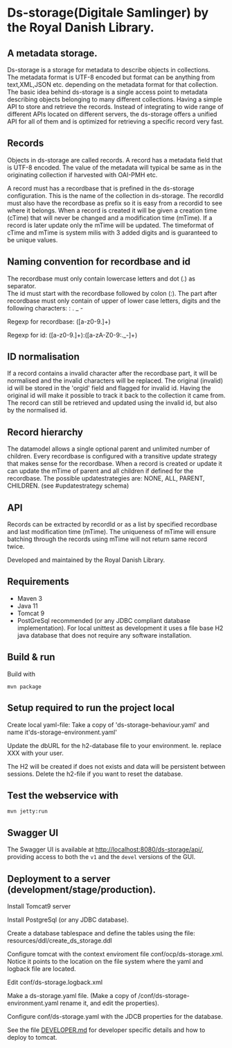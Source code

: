 # Ds-storage(Digitale Samlinger) by the Royal Danish Library. 
    
      
## A metadata storage.
Ds-storage is a storage for metadata to describe objects in collections.  
The metadata format is UTF-8 encoded but format can be anything from text,XML,JSON etc. depending on the metadata format for that collection.
The basic idea behind ds-storage is a single access point to metadata describing objects belonging to many different collections. Having a simple API to 
store and retrieve the records. Instead of integrating to wide range of different APIs located on different servers, the ds-storage offers
a unified API for all of them and is optimized for retrieving a specific record very fast. 
    
## Records
Objects in ds-storage are called records. A record has a metadata field that is UTF-8 encoded. The value of the metadata will typical be same as
in the originating collection if harvested with OAI-PMH etc. 
        
A record must has a recordbase that is prefined in the ds-storage configuration. This is the name of the collection in ds-storage.
The recordId must also have the recordbase as prefix so it is easy from a recordid to see where it belongs.
When a record is created it will be given a creation time (cTime) that will never be changed and a modification time (mTime). If a
record is later update only the mTime will be updated. The timeformat of cTime and mTime is system milis with 3 added digits and is
guaranteed to be unique values.                      
    
## Naming convention for recordbase and id
The recordbase must only contain lowercase letters and dot (.) as separator.     
The id must start with the recordbase followed by colon (:). The part after recordbase must only contain of upper of lower case letters, digits and
the following characters:  : . _ -
        
Regexp for recordbase: ([a-z0-9.]+)
    
Regexp for id: ([a-z0-9.]+):([a-zA-Z0-9:._-]+)
    
## ID normalisation                     
If a record contains a invalid character after the recordbase part, it will be normalised and the invalid characters will be replaced.
The original (invalid) id will be stored in the 'orgid' field and flagged for invalid id. Having the original id will make it possible
to track it back to the collection it came from. The record can still be retrieved and updated using the invalid id, but also by the normalised id.                      
                                          
## Record hierarchy                 
The datamodel allows a single optional parent and unlimited number of children. Every recordbase is configured with a transitive 
update strategy that makes sense for the recordbase. When a record is created or update it can update the mTime of parent and all children
if defined for the recordbase. The possible updatestrategies are: NONE, ALL, PARENT, CHILDREN.  (see #updatestrategy schema)
        
## API   
Records can be extracted by recordId or as a list by specified recordbase and last modification time (mTime). The uniqueness of mTime
will ensure batching through the records using mTime will not return same record twice.  
    
         
Developed and maintained by the Royal Danish Library.

## Requirements

* Maven 3                                  
* Java 11
* Tomcat 9
* PostGreSql recommended (or any JDBC compliant database implementation). 
  For local unittest as development it uses a file base H2 java database that does not require any software installation.

## Build & run

Build with
``` 
mvn package
```

## Setup required to run the project local 
Create local yaml-file: Take a copy of 'ds-storage-behaviour.yaml'  and name it'ds-storage-environment.yaml'

Update the dbURL for the h2-database file to your environment. Ie. replace XXX with your user.

The H2 will be created if does not exists and data will be persistent between sessions. Delete the h2-file if you want to reset the database.


## Test the webservice with
```
mvn jetty:run
```
## Swagger UI
The Swagger UI is available at <http://localhost:8080/ds-storage/api/>, providing access to both the `v1` and the 
`devel` versions of the GUI. 


## Deployment to a server (development/stage/production).
Install Tomcat9 server 

Install PostgreSql (or any JDBC database).

Create a database tablespace and define the tables using the file: resources/ddl/create_ds_storage.ddl

Configure tomcat with the context enviroment file conf/ocp/ds-storage.xml. Notice it points to the location on the file system where the yaml and logback file are located.

Edit  conf/ds-storage.logback.xml

Make a ds-storage.yaml file. (Make a copy of /conf/ds-storage-environment.yaml rename it, and edit the properties). 

Configure conf/ds-storage.yaml with the JDCB properties for the database. 


See the file [DEVELOPER.md](DEVELOPER.md) for developer specific details and how to deploy to tomcat.
